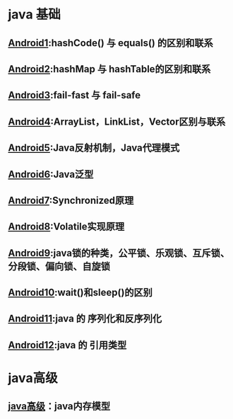 

# java 基础

## [Android1](android/android1.md):hashCode() 与 equals() 的区别和联系

## [Android2](/android/android2.md):hashMap 与 hashTable的区别和联系

## [Android3](/android/android3.md):fail-fast 与 fail-safe

## [Android4](/android/android4.md):ArrayList，LinkList，Vector区别与联系

## [Android5](/android/android5.md):Java反射机制，Java代理模式

## [Android6](/android/android6.md):Java泛型

## [Android7](/android/android7.md):Synchronized原理

## [Android8](/android/android8.md):Volatile实现原理

## [Android9](/android/android9.md):java锁的种类，公平锁、乐观锁、互斥锁、分段锁、偏向锁、自旋锁

## [Android10](/android/android10.md):wait()和sleep()的区别

## [Android11](/android/android11.md):java 的 序列化和反序列化

## [Android12](/android/android12.md):java 的 引用类型


# java高级

## [java高级](/android_senior/android1.md)：java内存模型


